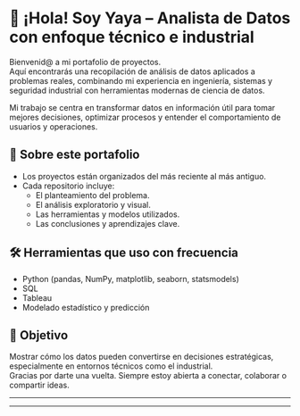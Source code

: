 # 👋 ¡Hola! Soy Yaya – Analista de Datos con enfoque técnico e industrial

Bienvenid@ a mi portafolio de proyectos.  
Aquí encontrarás una recopilación de análisis de datos aplicados a problemas reales, combinando mi experiencia en ingeniería, sistemas y seguridad industrial con herramientas modernas de ciencia de datos.

Mi trabajo se centra en transformar datos en información útil para tomar mejores decisiones, optimizar procesos y entender el comportamiento de usuarios y operaciones.

## 🚀 Sobre este portafolio

- Los proyectos están organizados del más reciente al más antiguo.
- Cada repositorio incluye:
  - El planteamiento del problema.
  - El análisis exploratorio y visual.
  - Las herramientas y modelos utilizados.
  - Las conclusiones y aprendizajes clave.

## 🛠️ Herramientas que uso con frecuencia

- Python (pandas, NumPy, matplotlib, seaborn, statsmodels)
- SQL
- Tableau
- Modelado estadístico y predicción

## 🎯 Objetivo

Mostrar cómo los datos pueden convertirse en decisiones estratégicas, especialmente en entornos técnicos como el industrial.  
Gracias por darte una vuelta. Siempre estoy abierta a conectar, colaborar o compartir ideas.

---

---
